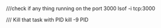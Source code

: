 ///check if any thing running on the port 3000
lsof -i tcp:3000

/// Kill that task with PID
kill -9 PID



